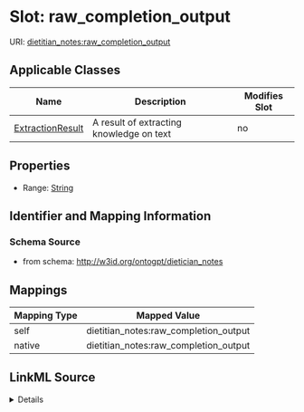 

# Slot: raw_completion_output

URI: [dietitian_notes:raw_completion_output](dietitian_notes:raw_completion_output)



<!-- no inheritance hierarchy -->





## Applicable Classes

| Name | Description | Modifies Slot |
| --- | --- | --- |
| [ExtractionResult](ExtractionResult.md) | A result of extracting knowledge on text |  no  |







## Properties

* Range: [String](String.md)





## Identifier and Mapping Information







### Schema Source


* from schema: http://w3id.org/ontogpt/dietician_notes




## Mappings

| Mapping Type | Mapped Value |
| ---  | ---  |
| self | dietitian_notes:raw_completion_output |
| native | dietitian_notes:raw_completion_output |




## LinkML Source

<details>
```yaml
name: raw_completion_output
from_schema: http://w3id.org/ontogpt/dietician_notes
rank: 1000
alias: raw_completion_output
owner: ExtractionResult
domain_of:
- ExtractionResult
range: string

```
</details>